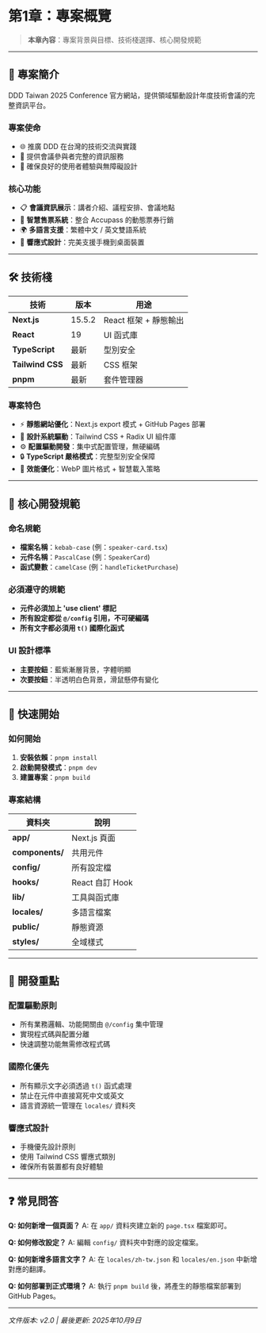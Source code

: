 # 第1章：專案概覽

> **本章內容**：專案背景與目標、技術棧選擇、核心開發規範

---

## 🎯 專案簡介

DDD Taiwan 2025 Conference 官方網站，提供領域驅動設計年度技術會議的完整資訊平台。

### 專案使命
- 🌐 推廣 DDD 在台灣的技術交流與實踐
- 🎯 提供會議參與者完整的資訊服務
- 📱 確保良好的使用者體驗與無障礙設計

### 核心功能
- 📋 **會議資訊展示**：講者介紹、議程安排、會議地點
- 🎫 **智慧售票系統**：整合 Accupass 的動態票券行銷
- 🌍 **多語言支援**：繁體中文 / 英文雙語系統
- 📱 **響應式設計**：完美支援手機到桌面裝置

---

## 🛠️ 技術棧

| 技術 | 版本 | 用途 |
|------|------|------|
| **Next.js** | 15.5.2 | React 框架 + 靜態輸出 |
| **React** | 19 | UI 函式庫 |
| **TypeScript** | 最新 | 型別安全 |
| **Tailwind CSS** | 最新 | CSS 框架 |
| **pnpm** | 最新 | 套件管理器 |

### 專案特色
- ⚡ **靜態網站優化**：Next.js export 模式 + GitHub Pages 部署
- 🎨 **設計系統驅動**：Tailwind CSS + Radix UI 組件庫
- ⚙️ **配置驅動開發**：集中式配置管理，無硬編碼
- 🔒 **TypeScript 嚴格模式**：完整型別安全保障
- 🚀 **效能優化**：WebP 圖片格式 + 智慧載入策略

---

## 📐 核心開發規範

### 命名規範
- **檔案名稱**：`kebab-case` (例：`speaker-card.tsx`)
- **元件名稱**：`PascalCase` (例：`SpeakerCard`)
- **函式變數**：`camelCase` (例：`handleTicketPurchase`)

### 必須遵守的規範
- **元件必須加上 'use client' 標記**
- **所有設定都從 `@/config` 引用，不可硬編碼**
- **所有文字都必須用 `t()` 國際化函式**

### UI 設計標準
- **主要按鈕**：藍紫漸層背景，字體明顯
- **次要按鈕**：半透明白色背景，滑鼠懸停有變化

---

## 🚀 快速開始

### 如何開始
1. **安裝依賴**：`pnpm install`
2. **啟動開發模式**：`pnpm dev`
3. **建置專案**：`pnpm build`

### 專案結構

| 資料夾         | 說明             |
|--------------|------------------|
| **app/**         | Next.js 頁面      |
| **components/**  | 共用元件          |
| **config/**      | 所有設定檔        |
| **hooks/**       | React 自訂 Hook   |
| **lib/**         | 工具與函式庫      |
| **locales/**     | 多語言檔案        |
| **public/**      | 靜態資源          |
| **styles/**      | 全域樣式          |

---

## 🎨 開發重點

### 配置驅動原則
- 所有業務邏輯、功能開關由 `@/config` 集中管理
- 實現程式碼與配置分離
- 快速調整功能無需修改程式碼

### 國際化優先
- 所有顯示文字必須透過 `t()` 函式處理
- 禁止在元件中直接寫死中文或英文
- 語言資源統一管理在 `locales/` 資料夾

### 響應式設計
- 手機優先設計原則
- 使用 Tailwind CSS 響應式類別
- 確保所有裝置都有良好體驗

---

## ❓ 常見問答

**Q: 如何新增一個頁面？**
A: 在 `app/` 資料夾建立新的 `page.tsx` 檔案即可。

**Q: 如何修改設定？**
A: 編輯 `config/` 資料夾中對應的設定檔案。

**Q: 如何新增多語言文字？**
A: 在 `locales/zh-tw.json` 和 `locales/en.json` 中新增對應的翻譯。

**Q: 如何部署到正式環境？**
A: 執行 `pnpm build` 後，將產生的靜態檔案部署到 GitHub Pages。

---

*文件版本: v2.0 | 最後更新: 2025年10月9日*
